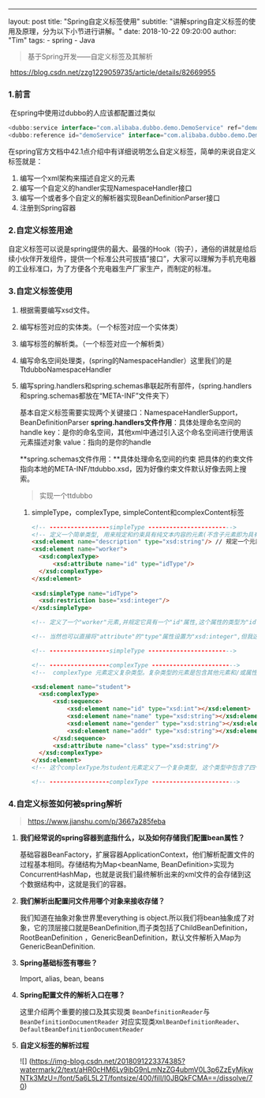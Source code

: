 ---
layout:     post
title:      "Spring自定义标签使用"
subtitle:   "讲解spring自定义标签的使用及原理，分为以下小节进行讲解。"
date:       2018-10-22 09:20:00
author:     "Tim"
tags:
    - spring
    - Java

> 基于Spring开发——自定义标签及其解析

​    https://blog.csdn.net/zzg1229059735/article/details/82669955

### 1.前言

​	在spring中使用过dubbo的人应该都配置过类似

```java
<dubbo:service interface="com.alibaba.dubbo.demo.DemoService" ref="demoService" />
<dubbo:reference id="demoService" interface="com.alibaba.dubbo.demo.DemoService" />
```

​	在spring官方文档中42.1点介绍中有详细说明怎么自定义标签，简单的来说自定义标签就是：

1. 编写一个xml架构来描述自定义的元素
2. 编写一个自定义的handler实现NamespaceHandler接口
3. 编写一个或者多个自定义的解析器实现BeanDefinitionParser接口 
4. 注册到Spring容器

### 2.自定义标签用途

​	自定义标签可以说是spring提供的最大、最强的Hook（钩子），通俗的讲就是给后续小伙伴开发组件，提供一个标准公共可拔插”接口”，大家可以理解为手机充电器的工业标准口，为了方便各个充电器生产厂家生产，而制定的标准。 

### 3.自定义标签使用

1. 根据需要编写xsd文件。

2. 编写标签对应的实体类。（一个标签对应一个实体类）

3. 编写标签的解析类。（一个标签对应一个解析类）

4. 编写命名空间处理类，(spring的NamespaceHandler）这里我们的是TtdubboNamespaceHandler

5. 编写spring.handlers和spring.schemas串联起所有部件，(spring.handlers和spring.schemas都放在“META-INF”文件夹下）

   基本自定义标签需要实现两个关键接口：NamespaceHandlerSupport，BeanDefinitionParser **spring.handlers文件作用**：具体处理命名空间的handle
   key：是你的命名空间，其他xml中通过引入这个命名空间进行使用该元素描述对象
   value：指向的是你的handle

   **spring.schemas文件作用：**具体处理命名空间的约束
   把具体的约束文件指向本地的META-INF/ttdubbo.xsd，因为好像约束文件默认好像去网上搜索。

   > 实现一个ttdubbo

   1. simpleType，complexType,  simpleContent和complexContent标签

      ```html
      <!-- -----------------simpleType ------------------------>
      <!-- 定义一个简单类型, 用来规定和约束具有纯文本内容的元素(不含子元素即为具有纯文本内容的元素)或属性的值. -->
      <xsd:element name="description" type="xsd:string"/> // 规定一个元素纯文本内容的类型
      <xsd:element name="worker">
      	<xsd:complexType>
      		<xsd:attribute name="id" type="idType"/>
      	</xsd:complexType>
      </xsd:element>
       
      <xsd:simpleType name="idType">
      	<xsd:restriction base="xsd:integer"/>
      </xsd:simpleType> 
      
      <!-- 定义了一个"worker"元素,并规定它具有一个"id"属性,这个属性的类型为"idType", 这是我自定义的一个simpleType,这个simpleType中规定了属性值的类型. -->
      
      <!-- 当然也可以直接将"attribute"的"type"属性设置为"xsd:integer",但我这样写是为了让读者更直观的看出simpleType确实可以规定一个元素属性的数据类型. -->
      
      <!-- -----------------simpleType ------------------------>
      
      <!-- -----------------complexType ------------------------>
      <!--  complexType 元素定义复杂类型。复杂类型的元素是包含其他元素和/或属性的 XML 元素。-->
      
      <xsd:element name="student">
      	<xsd:complexType>
      		<xsd:sequence>
      			<xsd:element name="id" type="xsd:int"></xsd:element>
      			<xsd:element name="name" type="xsd:string"></xsd:element>
      			<xsd:element name="gender" type="xsd:string"></xsd:element>
      			<xsd:element name="addr" type="xsd:string"></xsd:element>
      		</xsd:sequence>
      		<xsd:attribute name="class" type="xsd:string"/>
      	</xsd:complexType>
      </xsd:element>
      <!-- 这个complexType为student元素定义了一个复杂类型, 这个类型中包含了四个子元素:id,name,gender,addr,并且使用了sequence指示器指定了这四个子元素的顺序. 还包含了一个class属性.-->
      
      <!-- -----------------complexType ------------------------>
      ```

### 4.自定义标签如何被spring解析

> https://www.jianshu.com/p/3667a285feba

1. **我们经常说的spring容器到底指什么，以及如何存储我们配置bean属性？** 

   基础容器BeanFactory，扩展容器ApplicationContext，他们解析配置文件的过程基本相同。存储结构为Map<beanName, BeanDefinition>实现为ConcurrentHashMap，也就是说我们最终解析出来的xml文件的会存储到这个数据结构中，这就是我们的容器。

2. **我们解析出配置问文件用哪个对象来接收存储？**

   我们知道在抽象对象世界里everything is object.所以我们将bean抽象成了对象，它的顶层接口就是BeanDefinition,而子类包括了ChildBeanDefinition，RootBeanDefinition ，GenericBeanDefinition，默认文件解析入Map为GenericBeanDefinition.

3. **Spring基础标签有哪些？** 

   Import, alias, bean, beans

4. **Spring配置文件的解析入口在哪？** 

   这里介绍两个重要的接口及其实现类 
   `BeanDefinitionReader`与`BeanDefinitionDocumentReader` 
   对应实现类`XmlBeanDefinitionReader`、`DefaultBeanDefinitionDocumentReader` 

5. **自定义标签的解析过程** 

   ![] (https://img-blog.csdn.net/2018091223374385?watermark/2/text/aHR0cHM6Ly9ibG9nLmNzZG4ubmV0L3p6ZzEyMjkwNTk3MzU=/font/5a6L5L2T/fontsize/400/fill/I0JBQkFCMA==/dissolve/70)

